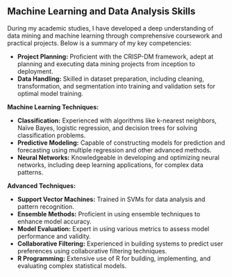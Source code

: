 ## Machine Learning and Data Analysis Skills

During my academic studies, I have developed a deep understanding of data mining and machine learning through comprehensive coursework and practical projects. Below is a summary of my key competencies:

- **Project Planning:** Proficient with the CRISP-DM framework, adept at planning and executing data mining projects from inception to deployment.
- **Data Handling:** Skilled in dataset preparation, including cleaning, transformation, and segmentation into training and validation sets for optimal model training.
  
**Machine Learning Techniques:**
- **Classification:** Experienced with algorithms like k-nearest neighbors, Naïve Bayes, logistic regression, and decision trees for solving classification problems.
- **Predictive Modeling:** Capable of constructing models for prediction and forecasting using multiple regression and other advanced methods.
- **Neural Networks:** Knowledgeable in developing and optimizing neural networks, including deep learning applications, for complex data patterns.

**Advanced Techniques:**
- **Support Vector Machines:** Trained in SVMs for data analysis and pattern recognition.
- **Ensemble Methods:** Proficient in using ensemble techniques to enhance model accuracy.
- **Model Evaluation:** Expert in using various metrics to assess model performance and validity.
- **Collaborative Filtering:** Experienced in building systems to predict user preferences using collaborative filtering techniques.
- **R Programming:** Extensive use of R for building, implementing, and evaluating complex statistical models.
